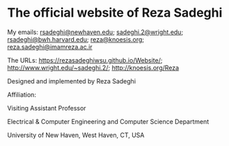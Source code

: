 # The official website of Reza Sadeghi

My emails: rsadeghi@newhaven.edu; sadeghi.2@wright.edu; rsadeghi@bwh.harvard.edu; reza@knoesis.org; reza.sadeghi@imamreza.ac.ir

The URLs: https://rezasadeghiwsu.github.io/Website/; http://www.wright.edu/~sadeghi.2/; http://knoesis.org/Reza

Designed and implemented by Reza Sadeghi


Affiliation:

Visiting Assistant Professor

Electrical & Computer Engineering and Computer Science Department

University of New Haven, West Haven, CT, USA
